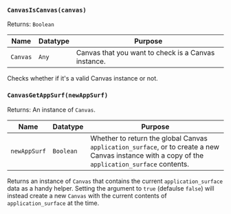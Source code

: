 ### `CanvasIsCanvas(canvas)`

Returns: `Boolean`

|Name|Datatype|Purpose|
|---|---|---|
|`Canvas`|`Any`|Canvas that you want to check is a Canvas instance.|

Checks whether if it's a valid Canvas instance or not.

### `CanvasGetAppSurf(newAppSurf)`

Returns: An instance of `Canvas`.

|Name|Datatype|Purpose|
|---|---|---|
|`newAppSurf`|`Boolean`|Whether to return the global Canvas `application_surface`, or to create a new Canvas instance with a copy of the `application_surface` contents.|

Returns an instance of `Canvas` that contains the current `application_surface` data as a handy helper. Setting the argument to `true` (defaulse `false`) will instead create a new `Canvas` with the current contents of `application_surface` at the time.